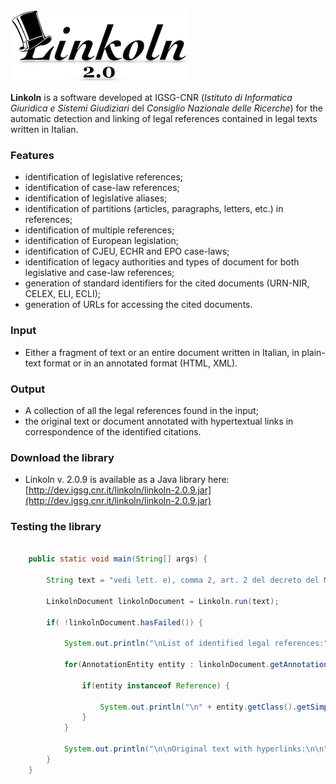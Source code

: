 ![alt text](./linkoln-logo.png)

**Linkoln** is a software developed at IGSG-CNR (*Istituto di Informatica Giuridica e Sistemi Giudiziari* del *Consiglio Nazionale delle Ricerche*) for the automatic detection and linking of legal references contained in legal texts written in Italian.


### Features
*  identification of legislative references;
*  identification of case-law references;
*  identification of legislative aliases;
*  identification of partitions (articles, paragraphs, letters, etc.) in references;
*  identification of multiple references;
*  identification of European legislation;
*  identification of CJEU, ECHR and EPO case-laws;
*  identification of legacy authorities and types of document for both legislative and case-law references;
*  generation of standard identifiers for the cited documents (URN-NIR, CELEX, ELI, ECLI);
*  generation of URLs for accessing the cited documents.

### Input
*  Either a fragment of text or an entire document written in Italian, in plain-text format or in an annotated format (HTML, XML).

### Output
*  A collection of all the legal references found in the input;
*  the original text or document annotated with hypertextual links in correspondence of the identified citations.

### Download the library
*  Linkoln v. 2.0.9 is available as a Java library here: [http://dev.igsg.cnr.it/linkoln/linkoln-2.0.9.jar](http://dev.igsg.cnr.it/linkoln/linkoln-2.0.9.jar)

### Testing the library

```java
	
	public static void main(String[] args) {
			
		String text = "vedi lett. e), comma 2, art. 2 del decreto del Ministero delle finanze del 25 novembre 1998, n. 418";

		LinkolnDocument linkolnDocument = Linkoln.run(text);
		
		if( !linkolnDocument.hasFailed()) {
			
			System.out.println("\nList of identified legal references:");
			
			for(AnnotationEntity entity : linkolnDocument.getAnnotationEntities()) {
				
				if(entity instanceof Reference) {
					
					System.out.println("\n" + entity.getClass().getSimpleName() + " found: \n" + ((Reference) entity));
				}
			}
			
			System.out.println("\n\nOriginal text with hyperlinks:\n\n" + linkolnDocument.getFinalHtml());
		}	
	}
```


